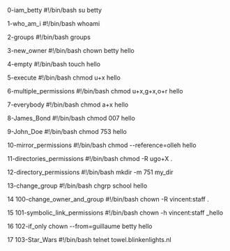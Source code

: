 0-iam_betty
#!/bin/bash
su betty


1-who_am_i
#!/bin/bash
whoami


2-groups
#!/bin/bash
groups

3-new_owner
#!/bin/bash
chown betty hello


4-empty
#!/bin/bash
touch hello


5-execute
#!/bin/bash
chmod u+x hello

6-multiple_permissions
#!/bin/bash
chmod u+x,g+x,o+r hello

7-everybody
#!/bin/bash
chmod a+x hello


8-James_Bond
#!/bin/bash
chmod 007 hello

9-John_Doe
#!/bin/bash
chmod 753 hello


10-mirror_permissions
#!/bin/bash
chmod --reference=olleh hello

11-directories_permissions
#!/bin/bash
chmod -R ugo+X .

12-directory_permissions
#!/bin/bash
mkdir -m 751 my_dir

13-change_group
#!/bin/bash
chgrp school hello

14
 100-change_owner_and_group 
#!/bin/bash
chown -R vincent:staff .


15
 101-symbolic_link_permissions 
#!/bin/bash
chown -h vincent:staff _hello

16
 102-if_only 
chown --from=guillaume betty hello


17
103-Star_Wars 
#!/bin/bash
telnet towel.blinkenlights.nl